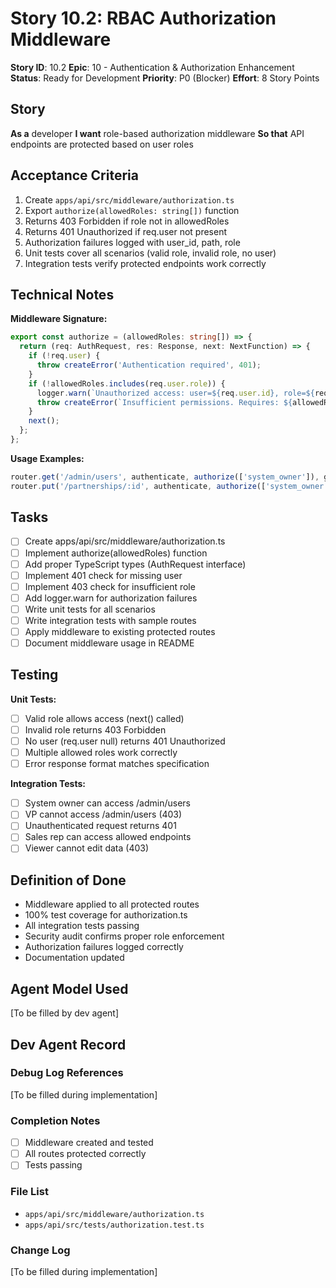 # Story 10.2: RBAC Authorization Middleware

**Story ID**: 10.2
**Epic**: 10 - Authentication & Authorization Enhancement
**Status**: Ready for Development
**Priority**: P0 (Blocker)
**Effort**: 8 Story Points

## Story
**As a** developer
**I want** role-based authorization middleware
**So that** API endpoints are protected based on user roles

## Acceptance Criteria
1. Create `apps/api/src/middleware/authorization.ts`
2. Export `authorize(allowedRoles: string[])` function
3. Returns 403 Forbidden if role not in allowedRoles
4. Returns 401 Unauthorized if req.user not present
5. Authorization failures logged with user_id, path, role
6. Unit tests cover all scenarios (valid role, invalid role, no user)
7. Integration tests verify protected endpoints work correctly

## Technical Notes
**Middleware Signature:**
```typescript
export const authorize = (allowedRoles: string[]) => {
  return (req: AuthRequest, res: Response, next: NextFunction) => {
    if (!req.user) {
      throw createError('Authentication required', 401);
    }
    if (!allowedRoles.includes(req.user.role)) {
      logger.warn(`Unauthorized access: user=${req.user.id}, role=${req.user.role}, path=${req.path}`);
      throw createError(`Insufficient permissions. Requires: ${allowedRoles.join(' or ')}`, 403);
    }
    next();
  };
};
```

**Usage Examples:**
```typescript
router.get('/admin/users', authenticate, authorize(['system_owner']), getUsersHandler);
router.put('/partnerships/:id', authenticate, authorize(['system_owner', 'vp', 'sales_manager']), updateHandler);
```

## Tasks
- [ ] Create apps/api/src/middleware/authorization.ts
- [ ] Implement authorize(allowedRoles) function
- [ ] Add proper TypeScript types (AuthRequest interface)
- [ ] Implement 401 check for missing user
- [ ] Implement 403 check for insufficient role
- [ ] Add logger.warn for authorization failures
- [ ] Write unit tests for all scenarios
- [ ] Write integration tests with sample routes
- [ ] Apply middleware to existing protected routes
- [ ] Document middleware usage in README

## Testing
**Unit Tests:**
- [ ] Valid role allows access (next() called)
- [ ] Invalid role returns 403 Forbidden
- [ ] No user (req.user null) returns 401 Unauthorized
- [ ] Multiple allowed roles work correctly
- [ ] Error response format matches specification

**Integration Tests:**
- [ ] System owner can access /admin/users
- [ ] VP cannot access /admin/users (403)
- [ ] Unauthenticated request returns 401
- [ ] Sales rep can access allowed endpoints
- [ ] Viewer cannot edit data (403)

## Definition of Done
- Middleware applied to all protected routes
- 100% test coverage for authorization.ts
- All integration tests passing
- Security audit confirms proper role enforcement
- Authorization failures logged correctly
- Documentation updated

## Agent Model Used
[To be filled by dev agent]

## Dev Agent Record

### Debug Log References
[To be filled during implementation]

### Completion Notes
- [ ] Middleware created and tested
- [ ] All routes protected correctly
- [ ] Tests passing

### File List
- `apps/api/src/middleware/authorization.ts`
- `apps/api/src/tests/authorization.test.ts`

### Change Log
[To be filled during implementation]
